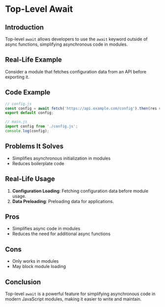 # Top-Level Await

## Introduction
Top-level `await` allows developers to use the `await` keyword outside of async functions, simplifying asynchronous code in modules.

## Real-Life Example
Consider a module that fetches configuration data from an API before exporting it.

## Code Example
```javascript
// config.js
const config = await fetch('https://api.example.com/config').then(res => res.json());
export default config;

// main.js
import config from './config.js';
console.log(config);
```

## Problems It Solves
- Simplifies asynchronous initialization in modules
- Reduces boilerplate code

## Real-Life Usage
1. **Configuration Loading**: Fetching configuration data before module usage.
2. **Data Preloading**: Preloading data for applications.

## Pros
- Simplifies async code in modules
- Reduces the need for additional async functions

## Cons
- Only works in modules
- May block module loading

## Conclusion
Top-level `await` is a powerful feature for simplifying asynchronous code in modern JavaScript modules, making it easier to write and maintain.
